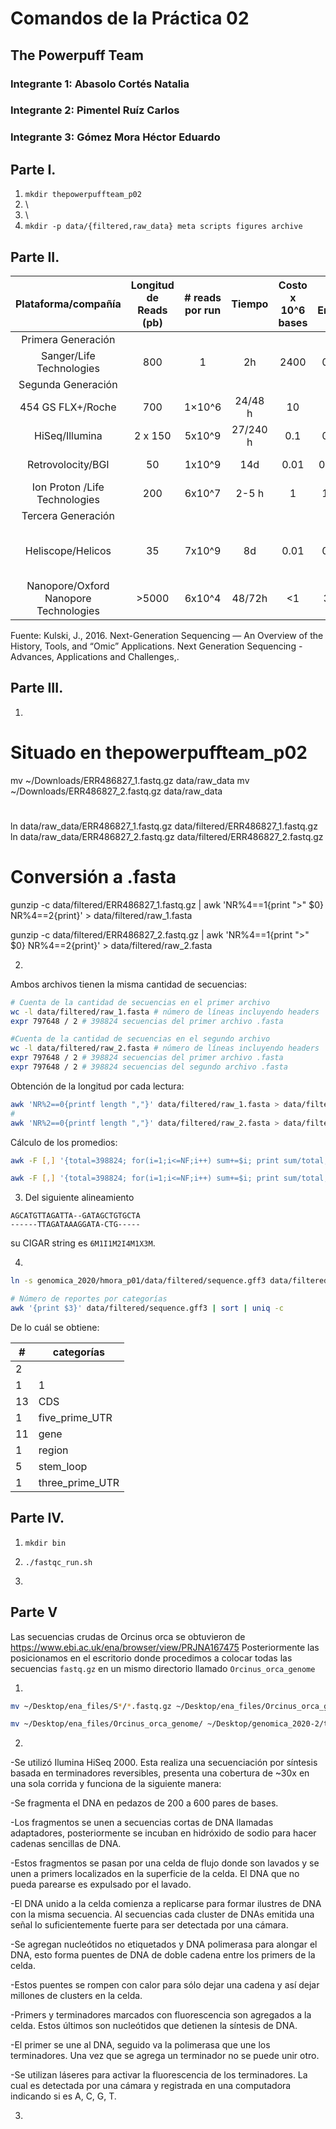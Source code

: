 # Comandos de la Práctica 02
## The Powerpuff Team
### Integrante 1: Abasolo Cortés Natalia
### Integrante 2: Pimentel Ruíz Carlos
### Integrante 3: Gómez Mora Héctor Eduardo

## Parte I.
01. `mkdir thepowerpuffteam_p02`
02.	\
03.	\
04. `mkdir -p data/{filtered,raw_data} meta scripts figures archive`

## Parte II.

|          Plataforma/compañía          	| Longitud de Reads (pb) 	| # reads por run 	|  Tiempo  	| Costo x 10^6 bases 	| % Error 	|                          Química                         	|
|:-------------------------------------:	|:----------------------:	|:---------------:	|:--------:	|:------------------:	|:-------:	|:--------------------------------------------------------:	|
| Primera Generación                    	|                        	|                 	|          	|                    	|         	|                                                          	|
|        Sanger/Life Technologies       	|           800          	|        1        	|    2h    	|        2400        	|   0.3   	|                    Terminador Dideoxi                    	|
| Segunda Generación                    	|                        	|                 	|          	|                    	|         	|                                                          	|
|           454 GS FLX+/Roche           	|           700          	|      1×10^6     	|  24/48 h 	|         10         	|    1    	|                     Pirosecuenciación                    	|
|             HiSeq/Illumina            	|         2 x 150        	|      5x10^9     	| 27/240 h 	|         0.1        	|   0.8   	|                 Terminadores reversibles                 	|
|           Retrovolocity/BGI           	|           50           	|      1x10^9     	|    14d   	|        0.01        	|   0.01  	|                   Nanoesferas/ Ligadura                  	|
|     Ion Proton /Life Technologies     	|           200          	|      6x10^7     	|   2-5 h  	|          1         	|   1.7   	|                   detección de Protones                  	|
| Tercera Generación                    	|                        	|                 	|          	|                    	|         	|                                                          	|
|           Heliscope/Helicos           	|           35           	|      7x10^9     	|    8d    	|        0.01        	|   0.2   	| Secuenciación de molécula sencilla (SMS) en tiempo real. 	|
| Nanopore/Oxford Nanopore Technologies 	|          >5000         	|      6x10^4     	|  48/72h  	|         <1         	|    34   	|                    SMS en Tiempo Real                    	|

Fuente: Kulski, J., 2016. Next-Generation Sequencing — An Overview of the History, Tools, and “Omic” Applications. Next Generation Sequencing - Advances, Applications and Challenges,.

## Parte III.
1.

  # Situado en thepowerpuffteam_p02
  mv ~/Downloads/ERR486827_1.fastq.gz data/raw_data
  mv ~/Downloads/ERR486827_2.fastq.gz data/raw_data
  #
  ln data/raw_data/ERR486827_1.fastq.gz data/filtered/ERR486827_1.fastq.gz
  ln data/raw_data/ERR486827_2.fastq.gz data/filtered/ERR486827_2.fastq.gz

  # Conversión a .fasta
  gunzip -c data/filtered/ERR486827_1.fastq.gz | awk 'NR%4==1{print ">" $0} NR%4==2{print}' > data/filtered/raw_1.fasta

  gunzip -c data/filtered/ERR486827_2.fastq.gz | awk 'NR%4==1{print ">" $0} NR%4==2{print}' > data/filtered/raw_2.fasta


2.
Ambos archivos tienen la misma cantidad de secuencias:
  ~~~bash
  # Cuenta de la cantidad de secuencias en el primer archivo
  wc -l data/filtered/raw_1.fasta # número de líneas incluyendo headers
  expr 797648 / 2 # 398824 secuencias del primer archivo .fasta

  #Cuenta de la cantidad de secuencias en el segundo archivo
  wc -l data/filtered/raw_2.fasta # número de líneas incluyendo headers
  expr 797648 / 2 # 398824 secuencias del primer archivo .fasta
  expr 797648 / 2 # 398824 secuencias del segundo archivo .fasta
  ~~~

  Obtención de la longitud por cada lectura:

  ~~~bash
  awk 'NR%2==0{printf length ","}' data/filtered/raw_1.fasta > data/filtered/lengths_1.csv
  #
  awk 'NR%2==0{printf length ","}' data/filtered/raw_2.fasta > data/filtered/lengths_2.csv
  ~~~

  Cálculo de los promedios:
  ~~~bash
  awk -F [,] '{total=398824; for(i=1;i<=NF;i++) sum+=$i; print sum/total; sum=0}' data/filtered/lengths_1.csv

  awk -F [,] '{total=398824; for(i=1;i<=NF;i++) sum+=$i; print sum/total; sum=0}' data/filtered/lengths_2.csv
  ~~~

3. Del siguiente alineamiento

  ~~~
  AGCATGTTAGATTA--GATAGCTGTGCTA
  ------TTAGATAAAGGATA-CTG-----
  ~~~
  su CIGAR string es `6M1I1M2I4M1X3M`.

4.
  ~~~bash
  ln -s genomica_2020/hmora_p01/data/filtered/sequence.gff3 data/filtered/sequence.gff3

  # Número de reportes por categorías
  awk '{print $3}' data/filtered/sequence.gff3 | sort | uniq -c
  ~~~

  De lo cuál se obtiene:

  | #  | categorías      |
  |----|-----------------|
  | 2  |                 |
  | 1  | 1               |
  | 13 | CDS             |
  | 1  | five_prime_UTR  |
  | 11 | gene            |
  | 1  | region          |
  | 5  | stem_loop       |
  | 1  | three_prime_UTR |

## Parte IV.

1. `mkdir bin`

2. `./fastqc_run.sh`

3.

## Parte V


Las secuencias crudas de Orcinus orca se obtuvieron de https://www.ebi.ac.uk/ena/browser/view/PRJNA167475
Posteriormente las posicionamos en el escritorio donde procedimos a colocar todas las secuencias `fastq.gz` en un mismo directorio llamado `Orcinus_orca_genome`

1.
~~~bash
mv ~/Desktop/ena_files/S*/*.fastq.gz ~/Desktop/ena_files/Orcinus_orca_genome/

mv ~/Desktop/ena_files/Orcinus_orca_genome/ ~/Desktop/genomica_2020-2/thepowerpuffteam_p02/data/raw_data/
~~~

2.

-Se utilizó Ilumina HiSeq 2000. Esta realiza una secuenciación por síntesis basada en terminadores reversibles, presenta una cobertura de ~30x en una sola corrida y funciona de la siguiente manera:

-Se fragmenta el DNA en pedazos de 200 a 600 pares de bases.

-Los fragmentos se unen a secuencias cortas de DNA llamadas adaptadores, posteriormente se incuban en hidróxido de sodio para hacer cadenas sencillas de DNA.

-Estos fragmentos se pasan por una celda de flujo donde son lavados y se unen a primers localizados en la superficie de la celda. El DNA que no pueda parearse es expulsado por el lavado.

-El DNA unido a la celda comienza a replicarse para formar ilustres de DNA con la misma secuencia. Al secuencias cada cluster de DNAs emitida una señal lo suficientemente fuerte para ser detectada por una cámara.

-Se agregan nucleótidos no etiquetados y DNA polimerasa para alongar el DNA, esto forma puentes de DNA de doble cadena entre los primers de la celda.

-Estos puentes se rompen con calor para sólo dejar una cadena y así dejar millones de clusters en la celda.

-Primers y terminadores marcados con fluorescencia son agregados a la celda. Estos últimos son nucleótidos que detienen la síntesis de DNA.

-El primer se une al DNA, seguido va la polimerasa que une los terminadores. Una vez que se agrega un terminador no se puede unir otro.

-Se utilizan láseres para activar la fluorescencia de los terminadores. La cual es detectada por una cámara y registrada en una computadora indicando si es A, C, G, T.


3.
